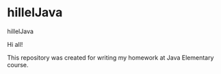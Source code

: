 # hillelJava
hillelJava

Hi all!

This repository was created for writing my homework at Java Elementary course.

